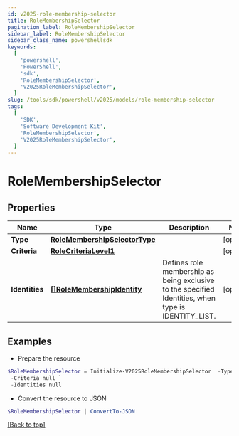 ```yaml
---
id: v2025-role-membership-selector
title: RoleMembershipSelector
pagination_label: RoleMembershipSelector
sidebar_label: RoleMembershipSelector
sidebar_class_name: powershellsdk
keywords:
  [
    'powershell',
    'PowerShell',
    'sdk',
    'RoleMembershipSelector',
    'V2025RoleMembershipSelector',
  ]
slug: /tools/sdk/powershell/v2025/models/role-membership-selector
tags:
  [
    'SDK',
    'Software Development Kit',
    'RoleMembershipSelector',
    'V2025RoleMembershipSelector',
  ]
---
```


# RoleMembershipSelector

## Properties

| Name | Type | Description | Notes |
| --- | --- | --- | --- |
| **Type** | [**RoleMembershipSelectorType**](role-membership-selector-type) |  | [optional] |
| **Criteria** | [**RoleCriteriaLevel1**](role-criteria-level1) |  | [optional] |
| **Identities** | [**[]RoleMembershipIdentity**](role-membership-identity) | Defines role membership as being exclusive to the specified Identities, when type is IDENTITY_LIST. | [optional] |

## Examples

- Prepare the resource

```powershell
$RoleMembershipSelector = Initialize-V2025RoleMembershipSelector  -Type null `
 -Criteria null `
 -Identities null
```

- Convert the resource to JSON

```powershell
$RoleMembershipSelector | ConvertTo-JSON
```

[[Back to top]](#)
